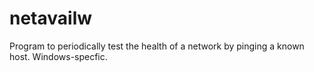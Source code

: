 # netavailw
Program to periodically test the health of a network by pinging a known host. Windows-specfic.
